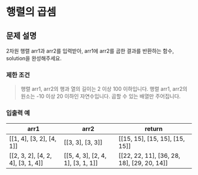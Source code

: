 # 행렬의 곱셈
## 문제 설명
2차원 행렬 arr1과 arr2를 입력받아, arr1에 arr2를 곱한 결과를 반환하는 함수, solution을 완성해주세요.

### 제한 조건
> 행렬 arr1, arr2의 행과 열의 길이는 2 이상 100 이하입니다.
행렬 arr1, arr2의 원소는 -10 이상 20 이하인 자연수입니다.
곱할 수 있는 배열만 주어집니다.

### 입출력 예
|arr1|	arr2|	return|
|--|--|--|
|\[[1, 4], [3, 2], [4, 1]]|	\[[3, 3], [3, 3]]|	\[[15, 15], [15, 15], [15, 15]]|
|\[[2, 3, 2], [4, 2, 4], [3, 1, 4]]|	\[[5, 4, 3], [2, 4, 1], [3, 1, 1]]|	\[[22, 22, 11], [36, 28, 18], [29, 20, 14]]|